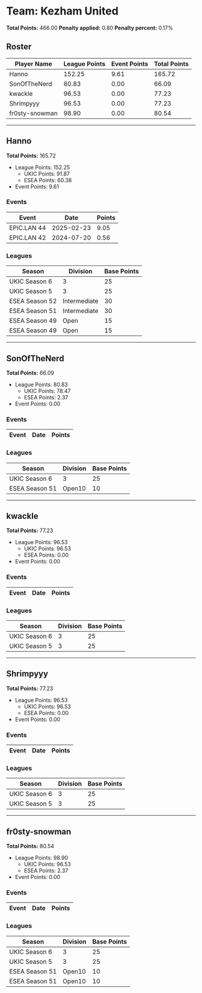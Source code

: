# Team: Kezham United

**Total Points:** 466.00
**Penalty applied:** 0.80
**Penalty percent:** 0.17%

## Roster
| Player Name | League Points | Event Points | Total Points |
|-------------|--------------|--------------|-------------|
| Hanno | 152.25 | 9.61 | 165.72 |
| SonOfTheNerd | 80.83 | 0.00 | 66.09 |
| kwackle | 96.53 | 0.00 | 77.23 |
| Shrimpyyy | 96.53 | 0.00 | 77.23 |
| fr0sty-snowman | 98.90 | 0.00 | 80.54 |

---

## Hanno

**Total Points:** 165.72

- League Points: 152.25
  - UKIC Points: 91.87
  - ESEA Points: 60.38
- Event Points: 9.61

### Events
| Event | Date | Points |
|-------|------|--------|
| EPIC.LAN 44 | 2025-02-23 | 9.05 |
| EPIC.LAN 42 | 2024-07-20 | 0.56 |
### Leagues
| Season | Division | Base Points |
|--------|----------|-------------|
| UKIC Season 6 | 3 | 25 |
| UKIC Season 5 | 3 | 25 |
| ESEA Season 52 | Intermediate | 30 |
| ESEA Season 51 | Intermediate | 30 |
| ESEA Season 49 | Open | 15 |
| ESEA Season 49 | Open | 15 |
---

## SonOfTheNerd

**Total Points:** 66.09

- League Points: 80.83
  - UKIC Points: 78.47
  - ESEA Points: 2.37
- Event Points: 0.00

### Events
| Event | Date | Points |
|-------|------|--------|
### Leagues
| Season | Division | Base Points |
|--------|----------|-------------|
| UKIC Season 6 | 3 | 25 |
| ESEA Season 51 | Open10 | 10 |
---

## kwackle

**Total Points:** 77.23

- League Points: 96.53
  - UKIC Points: 96.53
  - ESEA Points: 0.00
- Event Points: 0.00

### Events
| Event | Date | Points |
|-------|------|--------|
### Leagues
| Season | Division | Base Points |
|--------|----------|-------------|
| UKIC Season 6 | 3 | 25 |
| UKIC Season 5 | 3 | 25 |
---

## Shrimpyyy

**Total Points:** 77.23

- League Points: 96.53
  - UKIC Points: 96.53
  - ESEA Points: 0.00
- Event Points: 0.00

### Events
| Event | Date | Points |
|-------|------|--------|
### Leagues
| Season | Division | Base Points |
|--------|----------|-------------|
| UKIC Season 6 | 3 | 25 |
| UKIC Season 5 | 3 | 25 |
---

## fr0sty-snowman

**Total Points:** 80.54

- League Points: 98.90
  - UKIC Points: 96.53
  - ESEA Points: 2.37
- Event Points: 0.00

### Events
| Event | Date | Points |
|-------|------|--------|
### Leagues
| Season | Division | Base Points |
|--------|----------|-------------|
| UKIC Season 6 | 3 | 25 |
| UKIC Season 5 | 3 | 25 |
| ESEA Season 51 | Open10 | 10 |
| ESEA Season 51 | Open10 | 10 |